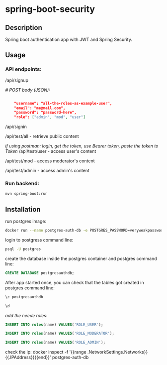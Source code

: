 # spring-boot-security

## Description
Spring boot authentication app with JWT and Spring Security.

## Usage

### API endpoints:
/api/signup

*# POST body (JSON):*
```json

    "username": "all-the-roles-as-example-user",
    "email": "me@mail.com",
    "password": "password-here",
    "role": ["admin", "mod", "user"]

```

/api/signin

/api/test/all - retrieve public content


*if using postman: login, get the token, use Bearer token, paste the token to Token*
/api/test/user - access user's content



/api/test/mod - access moderator's content

/api/test/admin - access admin's content


### Run backend:
``` bash
mvn spring-boot:run
```

## Installation
run postgres image:
``` bash
docker run --name postgres-auth-db -e POSTGRES_PASSWORD=veryweakpassword -d -p 5432:5432 postgres:alpine
```

login to postgress command line:
``` bash
psql -U postgres
```

create the database inside the postgres container and postgres command line:
``` sql
CREATE DATABASE postgresauthdb;
```

After app started once, you can check that the tables got created in postgres command line:
``` bash
\c postgresauthdb

\d
```

*add the neede roles:*
``` sql
INSERT INTO roles(name) VALUES('ROLE_USER');

INSERT INTO roles(name) VALUES('ROLE_MODERATOR');

INSERT INTO roles(name) VALUES('ROLE_ADMIN');
```

check the ip:
docker inspect -f '{{range .NetworkSettings.Networks}}{{.IPAddress}}{{end}}' postgres-auth-db